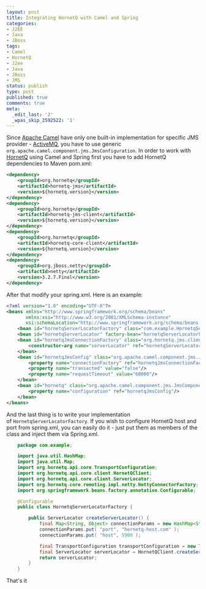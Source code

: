 ```yaml
---
layout: post
title: Integrating HornetQ with Camel and Spring
categories:
- J2EE
- Java
- JBoss
tags:
- Camel
- HornetQ
- J2ee
- Java
- JBoss
- JMS
status: publish
type: post
published: true
comments: true
meta:
  _edit_last: '2'
  _wpas_skip_2592522: '1'
---
```

Since [Apache Camel](http://camel.apache.org/) have only one built-in implementation for specific JMS provider - [ActiveMQ](http://activemq.apache.org/), you have to use generic `org.apache.camel.component.jms.JmsConfiguration`.
In order to work with [HornetQ](http://www.jboss.org/hornetq) using Camel and Spring first you have to add HornetQ dependencies to Maven pom.xml:
``` xml pom.xml
<dependency>
	<groupId>org.hornetq</groupId>
	<artifactId>hornetq-jms</artifactId>
	<version>${hornetq.version}</version>
</dependency>
<dependency>
	<groupId>org.hornetq</groupId>
	<artifactId>hornetq-jms-client</artifactId>
	<version>${hornetq.version}</version>
</dependency>
<dependency>
	<groupId>org.hornetq</groupId>
	<artifactId>hornetq-core-client</artifactId>
	<version>${hornetq.version}</version>
</dependency>
<dependency>
	<groupId>org.jboss.netty</groupId>
	<artifactId>netty</artifactId>
	<version>3.2.7.Final</version>
</dependency>
```
After that modify your spring.xml. Here is an example:
<!--more-->
``` xml spring.xml
<?xml version="1.0" encoding="UTF-8"?>
<beans xmlns="http://www.springframework.org/schema/beans"
       xmlns:xsi="http://www.w3.org/2001/XMLSchema-instance"
       xsi:schemaLocation="http://www.springframework.org/schema/beans http://www.springframework.org/schema/beans/spring-beans-3.0.xsd">
    <bean id="hornetqServerLocatorFactory" class="com.example.HornetqServerLocatorFactory" />
    <bean id="hornetqServerLocator" factory-bean="hornetqServerLocatorFactory" factory-method="createServerLocator"/>
    <bean id="hornetqJmsConnectionFactory" class="org.hornetq.jms.client.HornetQJMSConnectionFactory">
        <constructor-arg name="serverLocator" ref="hornetqServerLocator"/>
    </bean>
    <bean id="hornetqJmsConfig" class="org.apache.camel.component.jms.JmsConfiguration">
        <property name="connectionFactory" ref="hornetqJmsConnectionFactory"/>
        <property name="transacted" value="false"/>
        <property name="requestTimeout" value="60000"/>
    </bean>
    <bean id="hornetq" class="org.apache.camel.component.jms.JmsComponent">
        <property name="configuration" ref="hornetqJmsConfig"/>
    </bean>
</beans>
```
And the last thing is to write your implementation of `HornetqServerLocatorFactory`. If you wish to configure HornetQ host and port from spring.xml, you can easily do it - just put them as members of the class and inject them via Spring.xml.
``` java HornetqServerLocatorFactory.java
	package com.example;

	import java.util.HashMap;
	import java.util.Map;
	import org.hornetq.api.core.TransportConfiguration;
	import org.hornetq.api.core.client.HornetQClient;
	import org.hornetq.api.core.client.ServerLocator;
	import org.hornetq.core.remoting.impl.netty.NettyConnectorFactory;
	import org.springframework.beans.factory.annotation.Configurable;

	@Configurable
	public class HornetqServerLocatorFactory {

		public ServerLocator createServerLocator() {
			final Map<String, Object> connectionParams = new HashMap<String, Object>();
			connectionParams.put( "port", "hornetq-host.com" );
			connectionParams.put( "host", 5900 );

			final TransportConfiguration transportConfiguration = new TransportConfiguration( NettyConnectorFactory.class.getName(), connectionParams );
			final ServerLocator serverLocator = HornetQClient.createServerLocatorWithoutHA( new TransportConfiguration[] { transportConfiguration } );
			return serverLocator;
		}
	}
```
That's it
